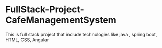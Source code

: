 # FullStack-Project-CafeManagementSystem
This is full stack project that include technologies like java , spring boot, HTML, CSS, Angular
